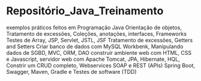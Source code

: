 # Repositório_Java_Treinamento
exemplos práticos feitos em Programação Java
Orientação de objetos, Tratamento de excessões,
Coleções, anotações, interfaces, Frameworks
Testes de Array, JSP, Servlet, JSTL, JSF
Tratamento de excessões, Getters and Setters
Criar banco de dados com MySQL Workbenk, 
Manipulando dados de SGBD, MVC, ORM, DAO
construir ambiente web com HTML, CSS e Javascript, 
servidor web com Apache Tomcat, JPA, Hibernate, HQL,
Constrir um CRUD completo, Webservices SOAP e REST (APIs)
Spring Boot, Swagger, Maven, Gradle e
Testes de software (TDD)
